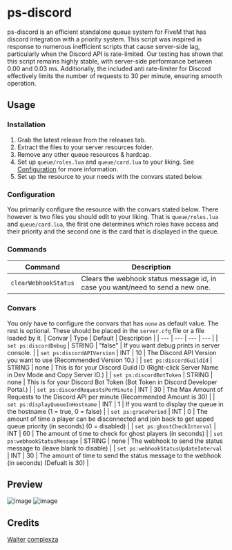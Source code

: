 # ps-discord
ps-discord is an efficient standalone queue system for FiveM that has discord integration with a priority system. This script was inspired in response to numerous inefficient scripts that cause server-side lag, particularly when the Discord API is rate-limited. Our testing has shown that this script remains highly stable, with server-side performance between 0.00 and 0.03 ms. Additionally, the included anti rate-limiter for Discord effectively limits the number of requests to 30 per minute, ensuring smooth operation.

## Usage
### Installation
1. Grab the latest release from the releases tab.
2. Extract the files to your server resources folder.
3. Remove any other queue resources & hardcap.
4. Set up `queue/roles.lua` and `queue/card.lua` to your liking. See [Configuration](#configuration) for more information.
4. Set up the resource to your needs with the convars stated below.

### Configuration
You primarily configure the resource with the convars stated below. There however is two files you should edit to your liking.
That is `queue/roles.lua` and `queue/card.lua`, the first one determines which roles have access and their priority and the second one is the card that is displayed in the queue.

### Commands
| Command | Description |
| --- | --- |
| `clearWebhookStatus` | Clears the webhook status message id, in case you want/need to send a new one. |

### Convars
You only have to configure the convars that has `none` as default value. The rest is optional. These should be placed in the `server.cfg` file or a file loaded by it.
| Convar | Type | Default | Description |
| --- | --- | --- | --- |
| `set ps:discordDebug` | STRING | "false" | If you want debug prints in server console. |
| `set ps:discordAPIVersion` | INT | 10 | The Discord API Version you want to use (Recommended Version 10.) |
| `set ps:discordGuildId` | STRING | none | This is for your Discord Guild ID (Right-click Server Name in Dev Mode and Copy Server ID.) |
| `set ps:discordBotToken` | STRING | none | This is for your Discord Bot Token (Bot Token in Discord Developer Portal.) |
| `set ps:discordRequestsPerMinute` | INT | 30 | The Max Amount of Requests to the Discord API per minute (Recommended Amount is 30) |
| `set ps:displayQueueInHostname` | INT | 1 | If you want to display the queue in the hostname (1 = true, 0 = false) |
| `set ps:gracePeriod` | INT | 0 | The amount of time a player can be disconnected and join back to get upped queue priority (in seconds) (0 = disabled) |
| `set ps:ghostCheckInterval` | INT | 60 | The amount of time to check for ghost players (in seconds) |
| `set ps:webhookStatusMessage` | STRING | none | The webhook to send the status message to (leave blank to disable) |
| `set ps:webhookStatusUpdateInterval` | INT | 30 | The amount of time to send the status message to the webhook (in seconds) (Defualt is 30) |

## Preview
![image](https://github.com/Project-Sloth/ps-discord/assets/82112471/f9834ee0-faba-44ab-b7b0-d7f6797210c2)
![image](https://github.com/Project-Sloth/ps-discord/assets/82112471/be8e8dfa-fcb3-490d-a57d-6e1113b2bc35)

## Credits
[Walter](https://github.com/Walter-00)
[complexza](https://github.com/complexza)
